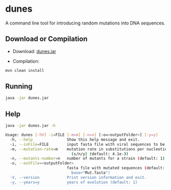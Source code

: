 # dunes

A command line tool for introducing random mutations into DNA sequences.

## Download or Compilation

- Download:
[dunes.jar](https://github.com/Sergey-Knyazev/dunes/releases/download/0.1/dunes.jar)

- Compilation:
```bash
mvn clean install
```

## Running

```bash
java -jar dunes.jar
```

## Help

```bash
java -jar dunes.jar -h

Usage: dunes [-hV] -i=FILE [-m=m] [-n=n] [-o=<outputFolder>] [-y=y]
  -h, --help               Show this help message and exit.
  -i, --inFile=FILE        input fasta file with viral sequences to be mutated
  -m, --mutation-rate=m    mutation rate in substitutions per nucleotide per year
                             (s/n/y) (default: 4.1e-3)
  -n, --mutants-number=n   number of mutants for a strain (default: 1)
  -o, --outFile=<outputFolder>
                           fasta file with mutated sequences (default: "<inFile
                             base>"Mut.fasta")
  -V, --version            Print version information and exit.
  -y, --years=y            years of evolution (default: 1)
```
